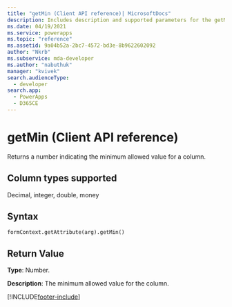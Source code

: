 ```yaml
---
title: "getMin (Client API reference)| MicrosoftDocs"
description: Includes description and supported parameters for the getMin method.
ms.date: 04/19/2021
ms.service: powerapps
ms.topic: "reference"
ms.assetid: 9a04b52a-2bc7-4572-bd3e-8b9622602092
author: "Nkrb"
ms.subservice: mda-developer
ms.author: "nabuthuk"
manager: "kvivek"
search.audienceType: 
  - developer
search.app: 
  - PowerApps
  - D365CE
---
```

# getMin (Client API reference)



Returns a number indicating the minimum allowed value for a column. 

## Column types supported

Decimal, integer, double, money

## Syntax

`formContext.getAttribute(arg).getMin()`

## Return Value

**Type**: Number. 

**Description**: The minimum allowed value for the column.



[!INCLUDE[footer-include](../../../../../includes/footer-banner.md)]